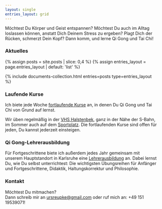 ```yaml
---
layout: single
entries_layout: grid
---
```

Möchtest Du Körper und Geist entspannen? Möchtest Du auch im Alltag loslassen können, anstatt Dich Deinem Stress zu ergeben? Plagt Dich der Rücken, schmerzt Dein Kopf?
Dann komm, und lerne Qi Gong und Tai Chi!

### Aktuelles

{% assign posts = site.posts | slice: 0,4  %}
{% assign entries_layout = page.entries_layout | default: 'list' %}
<div class="entries-{{ entries_layout }}">
  {% include documents-collection.html entries=posts type=entries_layout %}
</div>

### Laufende Kurse
Ich biete jede Woche [fortlaufende Kurse](/kurse) an, in denen Du Qi Gong und Tai Chi von Grund auf lernst.

Wir üben regelmäßig in der [VHS Halstenbek](https://www.openstreetmap.org/node/4360459232#map=19/53.635659/9.841565&layers=N), ganz in der Nähe der S-Bahn, im Sommer auch auf dem [Sportplatz]((https://www.openstreetmap.org/#map=18/53.634244/9.842190)).
Die fortlaufenden Kurse sind offen für jeden, Du kannst jederzeit einsteigen.

### Qi Gong-Lehrerausbildung
Für Fortgeschrittene biete ich außerdem jedes Jahr gemeinsam mit unserem Hauptstandort in Karlsruhe eine [Lehrerausbildung](/lehrer) an. Dabei lernst Du, wie Du selbst unterrichtest: Die wichtigsten Übungsreihen für Anfänger und Fortgeschrittene, Didaktik, Haltungskorrektur und Philosophie.

### Kontakt
Möchtest Du mitmachen?  
Dann schreib mir an <ursreupke@gmail.com> oder ruf mich an: +49 151 19539071!